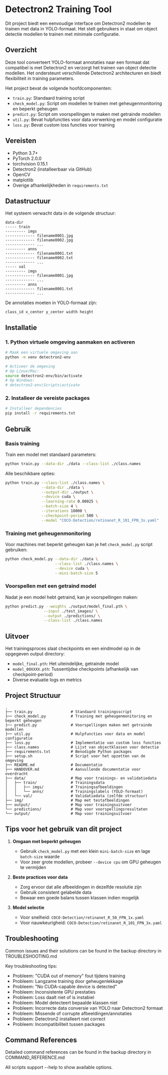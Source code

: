 # Detectron2 Training Tool

Dit project biedt een eenvoudige interface om Detectron2 modellen te trainen met data in YOLO-formaat. Het stelt gebruikers in staat om object detectie modellen te trainen met minimale configuratie.

## Overzicht

Deze tool converteert YOLO-formaat annotaties naar een formaat dat compatibel is met Detectron2 en verzorgt het trainen van object detectie modellen. Het ondersteunt verschillende Detectron2 architecturen en biedt flexibiliteit in training parameters.

Het project bevat de volgende hoofdcomponenten:
- `train.py`: Standaard training script
- `check_model.py`: Script om modellen te trainen met geheugenmonitoring en beperkt geheugen
- `predict.py`: Script om voorspellingen te maken met getrainde modellen
- `util.py`: Bevat hulpfuncties voor data verwerking en model configuratie
- `loss.py`: Bevat custom loss functies voor training

## Vereisten

- Python 3.7+
- PyTorch 2.0.0
- torchvision 0.15.1
- Detectron2 (installeerbaar via GitHub)
- OpenCV
- matplotlib
- Overige afhankelijkheden in `requirements.txt`

## Datastructuur

Het systeem verwacht data in de volgende structuur:

```
data-dir
----- train
--------- imgs
------------- filename0001.jpg
------------- filename0002.jpg
------------- ...
--------- anns
------------- filename0001.txt
------------- filename0002.txt
------------- ...
----- val
--------- imgs
------------- filename0001.jpg
------------- ...
--------- anns
------------- filename0001.txt
------------- ...
```

De annotaties moeten in YOLO-formaat zijn:
```
class_id x_center y_center width height
```

## Installatie

### 1. Python virtuele omgeving aanmaken en activeren

```bash
# Maak een virtuele omgeving aan
python -m venv detectron2-env

# Activeer de omgeving
# Op Linux/Mac:
source detectron2-env/bin/activate
# Op Windows:
# detectron2-env\Scripts\activate
```

### 2. Installeer de vereiste packages

```bash
# Installeer dependencies
pip install -r requirements.txt
```

## Gebruik

### Basis training

Train een model met standaard parameters:

```bash
python train.py --data-dir ./data --class-list ./class.names
```

Alle beschikbare opties:

```bash
python train.py --class-list ./class.names \
                --data-dir ./data \
                --output-dir ./output \
                --device cuda \
                --learning-rate 0.00025 \
                --batch-size 4 \
                --iterations 10000 \
                --checkpoint-period 500 \
                --model "COCO-Detection/retinanet_R_101_FPN_3x.yaml"
```

### Training met geheugenmonitoring

Voor machines met beperkt geheugen kan je het `check_model.py` script gebruiken:

```bash
python check_model.py --data-dir ./data \
                      --class-list ./class.names \
                      --device cuda \
                      --mini-batch-size 5
```

### Voorspellen met een getraind model

Nadat je een model hebt getraind, kan je voorspellingen maken:

```bash
python predict.py --weights ./output/model_final.pth \
                 --input ./test_images/ \
                 --output ./predictions/ \
                 --class-list ./class.names
```

## Uitvoer

Het trainingsproces slaat checkpoints en een eindmodel op in de opgegeven output directory:
- `model_final.pth`: Het uiteindelijke, getrainde model
- `model_00XXXX.pth`: Tussentijdse checkpoints (afhankelijk van checkpoint-period)
- Diverse evaluatie logs en metrics

## Project Structuur

```
.
├── train.py                 # Standaard trainingsscript
├── check_model.py           # Training met geheugenmonitoring en beperkt geheugen
├── predict.py               # Voorspellingen maken met getrainde modellen
├── util.py                  # Hulpfuncties voor data en model configuratie
├── loss.py                  # Implementatie van custom loss functies
├── class.names              # Lijst van objectklassen voor detectie
├── requirements.txt         # Benodigde Python packages
├── setup.sh                 # Script voor het opzetten van de omgeving
├── README.md                # Documentatie
├── HANDOVER.md              # Aanvullende documentatie voor overdracht
├── data/                    # Map voor trainings- en validatiedata
│   ├── train/               # Trainingsdata
│   │   ├── imgs/            # Trainingsafbeeldingen
│   │   └── anns/            # Trainingslabels (YOLO-formaat)
│   └── val/                 # Validatiedata (zelfde structuur)
├── img/                     # Map met testafbeeldingen
├── output/                  # Map voor trainingsuitvoer
└── predictions/             # Map voor voorspellingsresultaten
└── output/                  # Map voor trainingsuitvoer
```

## Tips voor het gebruik van dit project

1. **Omgaan met beperkt geheugen**
   - Gebruik `check_model.py` met een klein `mini-batch-size` en lage `batch-size` waarde
   - Voor zeer grote modellen, probeer `--device cpu` om GPU geheugen te vermijden

2. **Beste practices voor data**
   - Zorg ervoor dat alle afbeeldingen in dezelfde resolutie zijn
   - Gebruik consistent gelabelde data
   - Bewaar een goede balans tussen klassen indien mogelijk

3. **Model selectie**
   - Voor snelheid: `COCO-Detection/retinanet_R_50_FPN_1x.yaml`
   - Voor nauwkeurigheid: `COCO-Detection/retinanet_R_101_FPN_3x.yaml`


## Troubleshooting

Common issues and their solutions can be found in the backup directory in TROUBLESHOOTING.md

Key troubleshooting tips:

- Probleem: "CUDA out of memory" fout tijdens training
- Probleem: Langzame training door geheugenlekkage
- Probleem: "No CUDA-capable device is detected"
- Probleem: Inconsistente GPU prestaties
- Probleem: Loss daalt niet of is instabiel
- Probleem: Model detecteert bepaalde klassen niet
- Probleem: Incorrecte data conversie van YOLO naar Detectron2 formaat
- Probleem: Missende of corrupte afbeeldingen/annotaties
- Probleem: Detectron2 installeert niet correct
- Probleem: Incompatibiliteit tussen packages


## Command References

Detailed command references can be found in the backup directory in COMMAND_REFERENCE.md

All scripts support --help to show available options.

